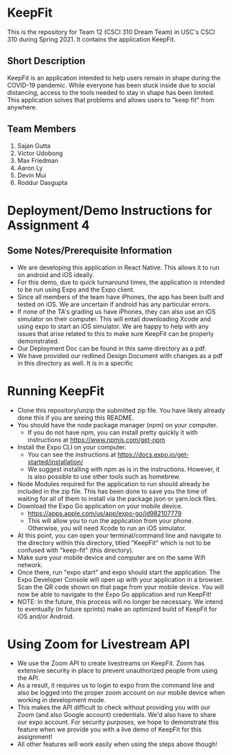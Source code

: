 # KeepFit
This is the repository for Team 12 (CSCI 310 Dream Team) in USC's CSCI 310 during Spring 2021. It contains the application KeepFit.

## Short Description
KeepFit is an application intended to help users remain in shape during the COVID-19 pandemic. While everyone has been stuck inside due to social distancing, access to the tools needed to stay in shape has been limited. This application solves that problems and allows users to "keep fit" from anywhere.

## Team Members
1. Sajan Gutta
2. Victor Udobong
3. Max Friedman
4. Aaron Ly
5. Devin Mui
6. Roddur Dasgupta

# Deployment/Demo Instructions for Assignment 4

## Some Notes/Prerequisite Information
* We are developing this application in React Native. This allows it to run on android and iOS ideally.
* For this demo, due to quick turnaround times, the application is intended to be run using Expo and the Expo client.
* Since all members of the team have iPhones, the app has been built and tested on iOS. We are uncertain if android has any particular errors.
* If none of the TA's grading us have iPhones, they can also use an iOS simulator on their computer. This will entail downloading Xcode and using expo to start an iOS simulator. We are happy to help with any issues that arise related to this to make sure KeepFit can be properly demonstrated.
* Our Deployment Doc can be found in this same directory as a pdf.
* We have provided our redlined Design Document with changes as a pdf in this directory as well. It is in a specific 

# Running KeepFit
* Clone this repository/unzip the submitted zip file. You have likely already done this if you are seeing this README.
* You should have the node package manager (npm) on your computer.
    * If you do not have npm, you can install pretty quickly it with instructions at https://www.npmjs.com/get-npm
* Install the Expo CLI on your computer.
    * You can see the instructions at https://docs.expo.io/get-started/installation/
    * We suggest installing with npm as is in the instructions. However, it is also possible to use other tools such as homebrew.
* Node Modules required for the application to run should already be included in the zip file. This has been done to save you the time of waiting for all of them to install via the package.json or yarn.lock files.
* Download the Expo Go application on your mobile device.
    * https://apps.apple.com/us/app/expo-go/id982107779
    * This will allow you to run the application from your phone. Otherwise, you will need Xcode to run an iOS simulator.
* At this point, you can open your terminal/command line and navigate to the directory within this directory, titled "KeepFit" which is not to be confused with "keep-fit" (this directory).
* Make sure your mobile device and computer are on the same Wifi network.
* Once there, run "expo start" and expo should start the application. The Expo Developer Console will open up with your application in a browser. Scan the QR code shown on that page from your mobile device. You will now be able to navigate to the Expo Go application and run KeepFit!
* NOTE: In the future, this process will no longer be necessary. We intend to eventually (in future sprints) make an optimized build of KeepFit for iOS and/or Android.

# Using Zoom for Livestream API
* We use the Zoom API to create livestreams on KeepFit. Zoom has extensive security in place to prevent unauthorized people from using the API. 
* As a result, it requires us to login to expo from the command line and also be logged into the proper zoom account on our mobile device when working in development mode.
* This makes the API difficult to check without providing you with our Zoom (and also Google account) credentials. We'd also have to share our expo account. For security purposes, we hope to demonstrate this feature when we provide you with a live demo of KeepFit for this assignment!
* All other features will work easily when using the steps above though!
